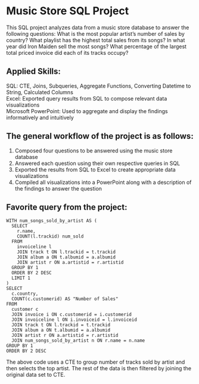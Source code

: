 # Music Store SQL Project

This SQL project analyzes data from a music store database to answer the following questions: What is the most popular artist’s number of sales by country? What playlist has the highest total sales from its songs? In what year did Iron Maiden sell the most songs? What percentage of the largest total priced invoice did each of its tracks occupy?

## Applied Skills:
SQL: CTE, Joins, Subqueries, Aggregate Functions, Converting Datetime to String, Calculated Columns  
Excel: Exported query results from SQL to compose relevant data visualizations  
Microsoft PowerPoint: Used to aggregate and display the findings informatively and intuitively

## The general workflow of the project is as follows:
1. Composed four questions to be answered using the music store database
2. Answered each question using their own respective queries in SQL
3. Exported the results from SQL to Excel to create appropriate data visualizations
4. Compiled all visualizations into a PowerPoint along with a description of the findings to answer the question

## Favorite query from the project:
```
WITH num_songs_sold_by_artist AS (
  SELECT
    r.name,
    COUNT(l.trackid) num_sold
  FROM
    invoiceline l
    JOIN track t ON l.trackid = t.trackid
    JOIN album a ON t.albumid = a.albumid
    JOIN artist r ON a.artistid = r.artistid
  GROUP BY 1
  ORDER BY 2 DESC
  LIMIT 1
)
SELECT
  c.country,
  COUNT(c.customerid) AS "Number of Sales"
FROM
  customer c
  JOIN invoice i ON c.customerid = i.customerid
  JOIN invoiceline l ON i.invoiceid = l.invoiceid
  JOIN track t ON l.trackid = t.trackid
  JOIN album a ON t.albumid = a.albumid
  JOIN artist r ON a.artistid = r.artistid
  JOIN num_songs_sold_by_artist n ON r.name = n.name
GROUP BY 1
ORDER BY 2 DESC
```

The above code uses a CTE to group number of tracks sold by artist and then selects the top artist. The rest of the data is then filtered by joining the original data set to CTE.
